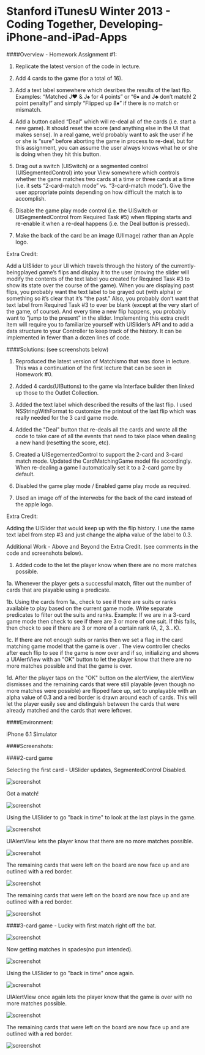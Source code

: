 Stanford iTunesU Winter 2013 - Coding Together, Developing-iPhone-and-iPad-Apps
===============================================================================

####Overview - Homework Assignment #1:

1. Replicate the latest version of the code in lecture.

2. Add 4 cards to the game (for a total of 16).

3. Add a text label somewhere which desribes the results of the last flip. 
    Examples:
    “Matched J♥ & J♠ for 4 points” or “6♦ and J♣ don’t match! 2 point penalty!” and
    simply “Flipped up 8♦” if there is no match or mismatch.
    
4. Add a button called “Deal” which will re-deal all of the cards (i.e. start a new game).
   It should reset the score (and anything else in the UI that makes sense). In a real
   game, we’d probably want to ask the user if he or she is “sure” before aborting the
   game in process to re-deal, but for this assignment, you can assume the user always
   knows what he or she is doing when they hit this button.
   
5. Drag out a switch (UISwitch) or a segmented control (UISegmentedControl) into your
   View somewhere which controls whether the game matches two cards at a time or
   three cards at a time (i.e. it sets “2-card-match mode” vs. “3-card-match mode”).
   Give the user appropriate points depending on how difficult the match is to
   accomplish.

6. Disable the game play mode control (i.e. the UISwitch or UISegmentedControl from
   Required Task #5) when flipping starts and re-enable it when a re-deal happens (i.e.
   the Deal button is pressed).
   
7. Make the back of the card be an image (UIImage) rather than an Apple logo.

Extra Credit:

Add a UISlider to your UI which travels through the history of the currently-beingplayed
game’s flips and display it to the user (moving the slider will modify the contents of
the text label you created for Required Task #3 to show its state over the course of the
game). When you are displaying past flips, you probably want the text label to be grayed
out (with alpha) or something so it’s clear that it’s “the past.” Also, you probably don’t
want that text label from Required Task #3 to ever be blank (except at the very start of
the game, of course). And every time a new flip happens, you probably want to “jump to
the present” in the slider. Implementing this extra credit item will require you to
familiarize yourself with UISlider’s API and to add a data structure to your Controller to
keep track of the history. It can be implemented in fewer than a dozen lines of code.
  
####Solutions: (see screenshots below)

1. Reproduced the latest version of Matchismo that was done in lecture. This was a continuation of the first lecture that can be seen in Homework #0.

2. Added 4 cards(UIButtons) to the game via Interface builder then linked up those to the Outlet Collection.

3. Added the text label which described the results of the last flip. I used NSStringWithFormat to customize the printout of the last flip which was really needed for the 3 card game mode. 

4. Added the "Deal" button that re-deals all the cards and wrote all the code to take care of all the events that need to take place when dealing a new hand (resetting the score, etc).

5. Created a UISegementedControl to support the 2-card and 3-card match mode. Updated the CardMatchingGame model file accordingly. When re-dealing a game I automatically set it to a 2-card game by default.

6. Disabled the game play mode / Enabled game play mode as required.

7. Used an image off of the interwebs for the back of the card instead of the apple logo.

Extra Credit:

Adding the UISlider that would keep up with the flip history. I use the same text label from step #3 and just change the alpha value of the label to 0.3. 


Additional Work - Above and Beyond the Extra Credit. (see comments in the code and screenshots below).

1. Added code to the let the player know when there are no more matches possible. 

  1a. Whenever the player gets a successful match, filter out the number of cards that are playable using a                predicate.
  
  1b. Using the cards from 1a.,  check to see if there are suits or ranks available to play based on the current game
      mode. Write separate predicates to filter out the suits and ranks. Example: If we are in a 3-card game mode          then check to see if there are 3 or more of one suit. If this fails, then check to see if there are 3 or more        of a certain rank (A, 2, 3...K).
      
  1c. If there are not enough suits or ranks then we set a flag in the card matching game model that the game is over
      . The view controller checks after each flip to see if the game is now over and if so, initializing and shows 
      a UIAlertView with an "OK" button to let the player know that there are no more matches possible and that the        game is over.
      
  1d. After the player taps on the "OK" button on the alertView, the alertView dismisses and the remaining cards that       were still playable (even though no more matches were possible) are flipped face up, set to unplayable with an 
      alpha value of 0.3 and a red border is drawn around each of cards. This will let the player easily see and           distinguish between the cards that were already matched and the cards that were leftover. 


####Environment:

iPhone 6.1 Simulator

####Screenshots:

####2-card game

Selecting the first card - UISlider updates, SegmentedControl Disabled.

![screenshot](http://geeksweep.files.wordpress.com/2013/08/homework1_1.png)


Got a match!

![screenshot](http://geeksweep.files.wordpress.com/2013/08/homework1_2.png)


Using the UISlider to go "back in time" to look at the last plays in the game.

![screenshot](http://geeksweep.files.wordpress.com/2013/08/homework1_3.png)



UIAlertView lets the player know that there are no more matches possible.

![screenshot](http://geeksweep.files.wordpress.com/2013/08/homework1_4.png)


The remaining cards that were left on the board are now face up and are outlined with a red border.

![screenshot](http://geeksweep.files.wordpress.com/2013/08/homework1_5.png)


The remaining cards that were left on the board are now face up and are outlined with a red border.

![screenshot](http://geeksweep.files.wordpress.com/2013/08/homework1_6.png)


####3-card game - Lucky with first match right off the bat.

![screenshot](http://geeksweep.files.wordpress.com/2013/08/homework1_7.png)


Now getting matches in spades(no pun intended).

![screenshot](http://geeksweep.files.wordpress.com/2013/08/homework1_8.png)


Using the UISlider to go "back in time" once again.

![screenshot](http://geeksweep.files.wordpress.com/2013/08/homework1_9.png)


UIAlertView once again lets the player know that the game is over with no more matches possible.

![screenshot](http://geeksweep.files.wordpress.com/2013/08/homework1_10.png)


The remaining cards that were left on the board are now face up and are outlined with a red border. 

![screenshot](http://geeksweep.files.wordpress.com/2013/08/homework1_11.png)



